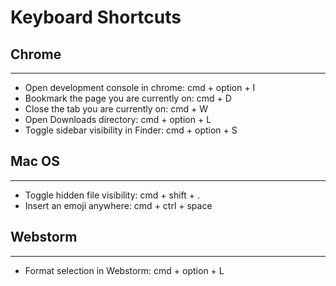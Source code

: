 <!-----------------------------
 ____ ____ ____ ____ ____ ____
||n |||o |||d |||o |||j |||o ||
||__|||__|||__|||__|||__|||__||
|/__\|/__\|/__\|/__\|/__\|/__\|

------------------------------->

# **Keyboard Shortcuts**




## **Chrome**
---------------
- Open development console in chrome:   cmd + option + I
- Bookmark the page you are currently on: cmd + D
- Close the tab you are currently on: cmd + W
- Open Downloads directory: cmd + option + L
- Toggle sidebar visibility in Finder: cmd + option + S



## **Mac OS**
---------------
- Toggle hidden file visibility: cmd + shift + .
- Insert an emoji anywhere: cmd + ctrl + space



## **Webstorm**
---------------
- Format selection in Webstorm:     cmd + option + L